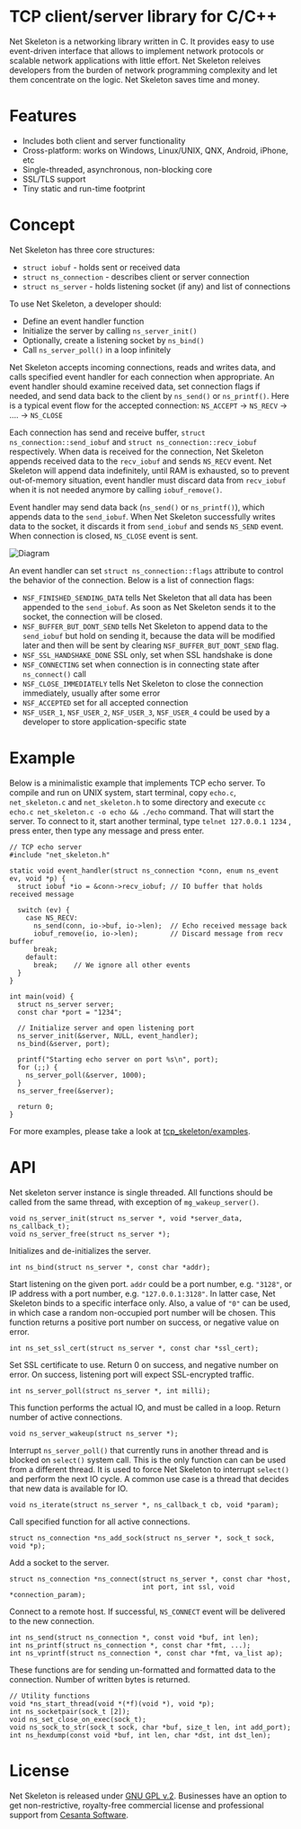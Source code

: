 TCP client/server library for C/C++
===================================

Net Skeleton is a networking library written in C.
It provides easy to use event-driven interface that allows to implement
network protocols or scalable network applications  with little effort.
Net Skeleton releives developers from the burden of network programming
complexity and let them concentrate on the logic.
Net Skeleton saves time and money.

# Features

   * Includes both client and server functionality
   * Cross-platform: works on Windows, Linux/UNIX, QNX, Android, iPhone, etc
   * Single-threaded, asynchronous, non-blocking core
   * SSL/TLS support
   * Tiny static and run-time footprint

# Concept

Net Skeleton has three core structures:

   * `struct iobuf` - holds sent or received data
   * `struct ns_connection` - describes client or server connection
   * `struct ns_server` - holds listening socket (if any) and list of
      connections

To use Net Skeleton, a developer should:

   * Define an event handler function
   * Initialize the server by calling `ns_server_init()`
   * Optionally, create a listening socket by `ns_bind()`
   * Call `ns_server_poll()` in a loop infinitely

Net Skeleton accepts incoming connections, reads and writes data, and
calls specified event handler for each connection when appropriate. An
event handler should examine received data, set connection flags if needed,
and send data back to the client by `ns_send()` or `ns_printf()`. Here is a
typical event flow for the accepted connection:
`NS_ACCEPT` -> `NS_RECV` -> .... -> `NS_CLOSE`

Each connection has send and receive buffer, `struct ns_connection::send_iobuf`
and `struct ns_connection::recv_iobuf` respectively. When data is received
for the connection, Net Skeleton appends received data to the `recv_iobuf` and
sends `NS_RECV` event. Net Skeleton will append data indefinitely, until
RAM is exhausted, so to prevent out-of-memory situation, event handler must
discard data from `recv_iobuf` when it is not needed anymore by calling
`iobuf_remove()`.

Event handler may send data back (`ns_send()` or
`ns_printf()`), which appends data to the `send_iobuf`. When Net Skeleton
successfully writes data to the socket, it discards it from `send_iobuf` and
sends `NS_SEND` event. When connection is closed, `NS_CLOSE` event is sent.

![Diagram](http://cesanta.com/images/net_skeleton/iobuf.png)

An event handler can set `struct ns_connection::flags` attribute to control
the behavior of the connection.  Below is a list of connection flags:

   * `NSF_FINISHED_SENDING_DATA` tells Net Skeleton that all data has been
      appended to the `send_iobuf`. As soon as Net Skeleton sends it to the
      socket, the connection will be closed.
   * `NSF_BUFFER_BUT_DONT_SEND` tells Net Skeleton to append data to the
      `send_iobuf` but hold on sending it, because the data will be modified
      later and then will be sent by clearing `NSF_BUFFER_BUT_DONT_SEND` flag.
   * `NSF_SSL_HANDSHAKE_DONE` SSL only, set when SSL handshake is done
   * `NSF_CONNECTING` set when connection is in connecting state after
      `ns_connect()` call
   * `NSF_CLOSE_IMMEDIATELY` tells Net Skeleton to close the connection
      immediately, usually after some error
   * `NSF_ACCEPTED` set for all accepted connection
   * `NSF_USER_1`, `NSF_USER_2`, `NSF_USER_3`, `NSF_USER_4` could be
      used by a developer to store application-specific state
      
# Example

Below is a minimalistic example that implements TCP echo server. To compile
and run on UNIX system, start terminal, copy `echo.c`, `net_skeleton.c` and
`net_skeleton.h` to some directory and execute
`cc echo.c net_skeleton.c -o echo && ./echo` command. That will start the
server. To connect to it, start another terminal, type
`telnet 127.0.0.1 1234` , press enter, then type any message and press enter.

    // TCP echo server
    #include "net_skeleton.h"

    static void event_handler(struct ns_connection *conn, enum ns_event ev, void *p) {
      struct iobuf *io = &conn->recv_iobuf; // IO buffer that holds received message

      switch (ev) {
        case NS_RECV:
          ns_send(conn, io->buf, io->len);  // Echo received message back
          iobuf_remove(io, io->len);        // Discard message from recv buffer
          break;
        default:
          break;    // We ignore all other events
      }
    }

    int main(void) {
      struct ns_server server;
      const char *port = "1234";

      // Initialize server and open listening port
      ns_server_init(&server, NULL, event_handler);
      ns_bind(&server, port);

      printf("Starting echo server on port %s\n", port);
      for (;;) {
        ns_server_poll(&server, 1000);
      }
      ns_server_free(&server);

      return 0;
    }

For more examples, please take a look at
[tcp_skeleton/examples](https://github.com/cesanta/tcp_skeleton/tree/master/examples).

# API

Net skeleton server instance is single threaded. All functions should be
called from the same thread, with exception of `mg_wakeup_server()`.

    void ns_server_init(struct ns_server *, void *server_data, ns_callback_t);
    void ns_server_free(struct ns_server *);

Initializes and de-initializes the server.

    int ns_bind(struct ns_server *, const char *addr);

Start listening on the given port. `addr` could be a port number,
e.g. `"3128"`, or IP address with a port number, e.g. `"127.0.0.1:3128"`.
In latter case, Net Skeleton binds to a specific interface only. Also,
a value of `"0"` can be used, in which case a random non-occupied port number
will be chosen. This function returns a positive port number on success, or
negative value on error.

    int ns_set_ssl_cert(struct ns_server *, const char *ssl_cert);

Set SSL certificate to use. Return 0 on success, and negative number on error.
On success, listening port will expect SSL-encrypted traffic.

    int ns_server_poll(struct ns_server *, int milli);

This function performs the actual IO, and must be called in a loop.
Return number of active connections.

    void ns_server_wakeup(struct ns_server *);

Interrupt `ns_server_poll()` that currently runs in another thread and is
blocked on `select()` system call. This is the only function can can be
used from a different thread. It is used to force Net Skeleton to
interrupt `select()` and perform the next IO cycle. A common use case is
a thread that decides that new data is available for IO.

    void ns_iterate(struct ns_server *, ns_callback_t cb, void *param);

Call specified function for all active connections.

    struct ns_connection *ns_add_sock(struct ns_server *, sock_t sock, void *p);

Add a socket to the server.

    struct ns_connection *ns_connect(struct ns_server *, const char *host,
                                     int port, int ssl, void *connection_param);

Connect to a remote host. If successful, `NS_CONNECT` event will be delivered
to the new connection.

    int ns_send(struct ns_connection *, const void *buf, int len);
    int ns_printf(struct ns_connection *, const char *fmt, ...);
    int ns_vprintf(struct ns_connection *, const char *fmt, va_list ap);

These functions are for sending un-formatted and formatted data to the
connection. Number of written bytes is returned.

    // Utility functions
    void *ns_start_thread(void *(*f)(void *), void *p);
    int ns_socketpair(sock_t [2]);
    void ns_set_close_on_exec(sock_t);
    void ns_sock_to_str(sock_t sock, char *buf, size_t len, int add_port);
    int ns_hexdump(const void *buf, int len, char *dst, int dst_len);


# License

Net Skeleton is released under
[GNU GPL v.2](http://www.gnu.org/licenses/old-licenses/gpl-2.0.html).
Businesses have an option to get non-restrictive, royalty-free commercial
license and professional support from
[Cesanta Software](http://cesanta.com).
